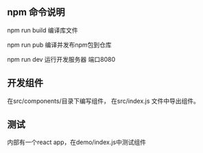 ## npm 命令说明
npm run build 编译库文件

npm run pub 编译并发布npm包到仓库

npm run dev 运行开发服务器 端口8080

## 开发组件
在src/components/目录下编写组件， 在src/index.js 文件中导出组件。

## 测试
内部有一个react app，在demo/index.js中测试组件


